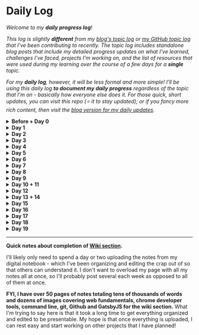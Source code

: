 # Daily Log

_Welcome to my **daily progress log**!_

_This log is slightly **different** from my [blog's topic log](https://www.aniqa.io/r1-topic-log/) or [my GitHub topic log](https://github.com/aniqatc/learning-journal/blob/main/Topic-Log.md) that I've been contributing to recently. The topic log includes standalone blog posts that include my detailed progress updates on what I've learned, challenges I've faced, projects I'm working on, and the list of resources that were used during my learning over the course of a few days for a **single** topic._

_For my **daily log**, however, it will be less formal and more simple! I'll be using this daily log **to document my daily progress** regardless of the topic that I'm on - basically how everyone else does it. For those quick, short updates, you can visit this repo (⭐️ it to stay updated); or if you fancy more rich content, then visit the [blog version for my daily updates](https://www.aniqa.io/r1-daily-log/)._

<details><summary><b>Before + Day 0</b></summary>

### Before + Day 0

I wrote some blog posts about some of the fundamentals I learned & included the resources I used to learn them:

- [Prior to #100DaysOfCode: Research & Plan](https://www.aniqa.io/prior-r1/)
- [Topic 0 of #100DaysOfCode: Web & Internet Protocols](https://www.aniqa.io/r1-topic-0/)
- [Topic 1 of #100DaysOfCode: Bash/zsh Command Line](https://www.aniqa.io/r1-topic-1/)
  
</details>

<details><summary><b>Day 1</b></summary>
  
### Day 1

I've spent the past few days learning about Google's Chrome Developer Tools and practiced using almost all of the main features on [my website](https://www.aniqa.io). It was honestly lots of fun messing around with the code, learning more about the security and network protocols that my website is using (which also ties into my understanding of [Web & Internet Protocols](https://www.aniqa.io/r1-topic-0/)), and how to find and fix issues with my code. *There were times that I got lost just using the tool, especially the Element, Console, and Network panels.*

I have so far gone over the following panels: Application, Lighthouse, Adblock, Element, Network, Sources, Security, Console, and customizing Settings. I'm hoping to complete my review of the Memory and Performance tab tomorrow. After doing so, I'll write up my **Topic 2: Chrome Developer Tools** blog post before moving onto my next section of learning.

Side note: I switched my notes over to Nota (a markdown editor) which will make it easier and faster to publish content to my blog more frequently. I'm now working on transforming my blog into a digital garden.

<p align="center"><img src="https://github.com/aniqatc/100-days-of-code/blob/main/Assets/nota.gif"></p>
  
</details>

<details><summary><b>Day 2</b></summary>

### Day 2

I've decided to take a short break from tutorial learning and blogging. Although I have a blog hosted on Ghost Pro that works perfectly fine, I still feel somewhat limited in sharing content and editing my theme. In addition to that, there isn't really a theme that fits my idea of simplicity with most themes being media-rich, and I'm not exactly ready to create my own. _But that doesn't mean I have to settle_ - I want a true **digital garden**. A place that I can share high-quality pieces of writing but also, share my unedited thoughts and notes to portray a _true_ #LearningInPublic journey. I want it to be content-focused and absent of images that take up space. I also want to have full flexibility to edit the codebase whenever I learn something new, like my own personal playground to test out new languages and frameworks.

So, today, I learned about Static Site Generators (SSGs) and set up two different, minimal and content-focused themes:

- ▲ Hugo theme deployed on Vercel
- ◉ Gatsby theme deployed on Gatsby Cloud

*I also learned how to use Digital Ocean and Netlify to deploy websites, however, I'll be sticking to the above for now.*

I'm still deciding on which duo I prefer so I'll be playing around with both to see what fits my needs better! Switching over to an SSG from Ghost will be my project for the next few days.

  </details>
  
<details><summary><b>Day 3</b></summary>

### Day 3

I've realized that Hugo is easier to edit and customize than Gatsby. This is likely because of my limited coding knowledge (basic HTML, CSS) but it's definitely the SSG I'd recommend to newbies. That being said, Gatsby just has so much more that you can do with it - with [countless plugins](https://www.gatsbyjs.com/plugins) so that you don't have to create your own. It's definitely been far more tricky to edit since I barely know JavaScript, let alone React. But I just can't let go of the customization that comes with using Gatsby even if Hugo is easier to maneuver. **So, I've decided to stick to Gatsby!**

Luckily, combining Gatsby's very thorough documentation, individual plugin READMEs, my limited but sufficient coding knowledge, and making connections between theme files is proving to be enough to customize the starter-theme to my liking! 

Also, worth noting, I added ![wakatime](https://wakatime.com/badge/user/c1c1c183-d190-42bd-ae4f-09370e6fbbc6.svg) to VSCode to record my time spent coding! 

  </details>
  
<details><summary><b>Day 4</b></summary>

### Day 4

I'm finally adding the final touches to my Gatsby theme so I'll be back to learning from tutorials & blogging my journey again soon!

Today, I used open-source [React icons](https://feathericons.com/) called `react-feather` to add social media icons to my navigation bar and share buttons to all my posts. I installed the icons using `npm` on my Terminal. From there it was easy - I declared the usage of these icons by 'importing' the ones I'll be using and then, set variables for the icon size and line thickness. To further customize the icons, I used `:hover` with color and transform in a separate `.css` file.

I'm pleased with the final results:
<p align="center"><img src="https://github.com/aniqatc/100-days-of-code/blob/main/Assets/react-feather-icons.gif"></p>

In addition to the icons, I also learned about dark mode practices and changed my dark mode theme colors accordingly!

  </details>
  
<details><summary><b>Day 5</b></summary>

### Day 5

I discovered a small JavaScript library called [Rough Notation](https://roughnotation.com) that allowed me to add customizable and animated annotations on webpages. The annotations can be customized by color, size, padding and animation order, duration, and delays.

I tested it out on my new blog theme by injecting it into a `.mdx` file! It was easy to implement and a fun library to play around with. 

Here's what it looks like in my light mode (slowed down by 50%):
<p align="center"><img src="https://github.com/aniqatc/100-days-of-code/blob/main/Assets/rough-notation-light.gif"></p>

Here's what it looks like in my dark mode (slowed down by 50%):
<p align="center"><img src="https://github.com/aniqatc/100-days-of-code/blob/main/Assets/rough-notation-dark.gif"></p>

  </details>
  
<details><summary><b>Day 6</b></summary>

### Day 6

I've finally completed my new blog theme using Gatsby which is currently deployed on Vercel. While all the stylistic and layout choices have been decided in the previous days, I spent most of today transferring over my previous blog content from the Ghost platform to Markdown content for my new blog. 

It took some time to get all the blog posts formatted, especially because I faced some bumps along the way. For example:
- I needed to add import `react-twitter-widgets` into some of my `.mdx` files that hold my blog posts to get relevant tweets to show up among my content
- I needed to add support for `.gif` files by installing an additional Gatsby plugin which conflicted with my existing plugins so I had to find a fix for that. Once I figured out the best combination of plugins, I updated that information within the my `gatsby.config.js` file.

Regardless, I'm honestly excited whenever I bump into an issue - it's exciting to fix! Lastly, I added Google Analytics support by adding in `gatsby-plugin-google-gtag` to my `gatsby.config.js` file. 

*Side note: I might not be using Google Analytics for long - I discovered [Umami](https://umami.is/) today and love everything about it (from the UI to the fact it's free and open-source and provides such beautiful infographics). I would've already implemented it honestly but it's definitely a little more complicated than Google Analytics to install + I've taken too long of a break from my syllabus to build a new blog so I'll have to come back to it later.*

  </details>
  
<details><summary><b>Day 7</b></summary>

### Day 7

As a final step to completing my blog *(who am I kidding - I can't stop messing with it)*, I turned my ordinary Gatsby blog into a Progressive Web App (PWA). PWAs provide users with an option to install a website as an application to their computer or mobile device using any browser. This feature is made possible with the use of service worker(s) and a web manifest. *It really works!* 

For example, on my Google Chrome browser, the input bar has an additional icon and upon clicking it, an option comes up to install the website. *FYI, many well-known websites have this feature, including Twitter!*

<p align="center"><img src="https://github.com/aniqatc/100-days-of-code/blob/main/Assets/install-pwa-aniqa.png"></p>

Once installed, my website can be accessed like any other native application on your computer!

<p align="center"><img src="https://github.com/aniqatc/100-days-of-code/blob/main/Assets/in-dock-aniqa.png"></p>

The same rules apply even on mobile! The website can be added to your Home Screen by going into your browser options and simply clicking the relevant option *(for Safari on my iPhone, all I had to click was 'Add to Home Screen')*. You can then access the blog straight from your Home Screen, independent of a browser! 

<p align="center"><img src="https://github.com/aniqatc/100-days-of-code/blob/main/Assets/mobile-pwa.jpeg"></p>

  </details>
  
<details><summary><b>Day 8</b></summary>

### Day 8

I noticed an annoying bug on my website when accessed through mobile: the images were not resizing down to a smaller size on mobile. Since I've always used Wordpress and Ghost in the past, I never had to think about making my images responsive to different screen sizes since it was always optimized in themes I bought.

For the fix, I learned the CSS property, `max-width:100%`. Simply adding the `style="max-width:100%"` to all my images, they resized to fit the screen no matter how small or large. However, having to add the property inline was annoying and I may not remember to include it every time that I post, so I added the property to my main stylesheet making sure that the style applies to any `<img>` tag.

<p align="center"><img src="https://github.com/aniqatc/100-days-of-code/blob/main/Assets/max-width.gif"></p>

Additionally, I learned how to use `grid-template-column` - *another CSS property* to create columns in my content.

  </details>
  
<details><summary><b>Day 9</b></summary>

### Day 9

I added a new post template to my blog for notes! While all my blog posts are written in `.mdx` files using VS Code, my notes are written in `.md` using a simple Markdown editor. So, I needed a separate template that would be compatible with converting `.md` files. After doing so, I tested to see if it works and if I'm successfully able to create custom slugs for each note file -- and fortunately, it worked!

I also wanted a separate note listing page and I opted to use `react-accessible-accordion` which allows for collapsible rows of information. For my usage, I wanted to use the Accordion styled rows to link to my notes and make them separated by subjects.

Here's what it's currently looking like:

<p align="center"><img src="https://github.com/aniqatc/100-days-of-code/blob/main/Assets/accordion.gif"></p>

  </details>
  
<details><summary><b>Day 10 + 11</b></summary>

### Day 10 + 11

Ever since I discovered 'Second-Brain-' and Digital Garden-styled personal websites, I've really wanted one of my own. Now, I'm not particularly ready to create a theme from scratch and while there are some great themes out there, I simply do not connect to any of the available digital garden themes. To be frank, I'd only be satisfied with something similar to <a href="https://brianlovin.com">Brian Lovin's website</a>. And again, I'm just not there yet. So I'm settling and trying to customize my current blog design as much as possible while still keeping it simple. It doesn't have everything I'd like but it gets the job done.

That being said, I've been building my own 'second-brain' in my private, digital notebook and I didn't even know it. The only thing is - I never intended on anyone seeing it so it might have parts that literally no one except me would understand. But I really want to immerse in learning and building in public and creating my own second-brain. So, the past few days (technically, more than Day 10 & 11 but whatever), I've been editing my notes little-by-little so that it's readable for others.

I'm really excited to share these notes - I really think it'll be helpful to others!

  </details>
  
<details><summary><b>Day 12</b></summary>

### Day 12

I added a new style to all the links on my website. There's a thin gradient underline on all of the links on my site and upon hover, the link is highlighted with a beautiful light gradient. While most of my site is quite simple (in my opinion), I thought the addition of this small stylistic detail might add a little more personality. 

Here's what it looks like upon hover in light mode:

<p align="center"><img src="https://github.com/aniqatc/100-days-of-code/blob/main/Assets/link-hover-light.gif"></p>

Here's what it looks like upon hover in dark mode:
<p align="center"><img src="https://github.com/aniqatc/100-days-of-code/blob/main/Assets/link-hover-dark.gif"></p>

However, I did face an issue with the hover style effecting icon and image links, like my avatar in my site's header. 
<p align="center"><img src="https://github.com/aniqatc/100-days-of-code/blob/main/Assets/link-hover-issue.gif"></p>

To combat this particular issue, I learned of a new CSS property that involves using `:not( )`. For example, originally, I was selecting all links in my CSS file by applying the gradient and hover style to `a` to select all links -- this would select everything, including the images and icons that are linked to a different page. So, the `:not( )` property allows me to identify the classes that I'd like to exclude from being effected by the global `a` style that I'm implementing. For example, the syntax would be as follows: 
```
a:not(except-header-link) { 
include styles here
}
```

This solved the issue! 

  </details>
  
<details><summary><b>Day 13 + 14</b></summary>

### Day 13 + 14

On Day 9 *(mentioned above)*, I used `react-accessible-accordion` to create a listing page for all my notes. I realized that I'd rather utilize the Accordion design for shorter pieces of information like a *"Today I Learned" code snippet page*. 

However, for my note pages, I added a filesystem-style listing page instead. I feel that this is a better way to organize notes, especially as my notes grow into the hundreds and possibly, thousands. It provides an option to view the notes as if you're navigating my personal Finder (file manager).

Here's a .gif of how the note-system is currently organized:

<p align="center"><img src="https://github.com/aniqatc/learning-journal/blob/main/Assets/wiki-system.gif?raw=true"></p>

I've also removed the Subscribe Form from the footer since it would show up on every single page - now, it only shows up on the Homepage. All other pages have a new footer design that works as a secondary menu to my most important links *(which includes a quick path back to blog listings, wiki entries, TIL log, master list of resources, my twitter and my email list sign-up)* so that users do not have to scroll all the way back up to the beginning of the page to navigate my website. The icons I utilized for the secondary footer are the same as the icons used throughout the rest of my website: `react-feather`.

<p align="center"><img src="https://github.com/aniqatc/learning-journal/blob/main/Assets/secondary-footer.png?raw=true"></p>

  </details>
  
<details><summary><b>Day 15</b></summary>

### Day 15

My website has been a work-in-progress for about a month now. So, although I'm nearing the end of any major changes I have planned for this version of my website, I felt that I should indicate to any visitors that my website is still under construction:

<p align="center"><img src="https://github.com/aniqatc/learning-journal/blob/main/Assets/site-under-construction.png?raw=true"></p>

Majority of my website is complete and functional with content available in the blog section. However, there is some sample content in certain corners of my website like the **Today I Learned (/til)** or **Wiki (/wiki)** sections. So, I made sure to specify that in the banner so that I don't completely deter every visitor away with a bunch of *lorem ipsum* pages. I should've created such a banner a while ago but I thought I'd be done by now. Boy, was I wrong - I know very little coding so creating this website has thrown me into a crash course on all things Gatsbyjs & web development. Anyways, hopefully I won't need to keep the *under construction* banner up for too long.

**Additional changes that I made today:**

**1. Subscribe Form:**
  -  Edited the CSS to make it more responsive, specifically for smaller phones
  -  Edited the overall style of the Subscription Form to make it stand out a little more (considering the fact that most of my site is quite simple)
<p align="center"><img src="https://github.com/aniqatc/learning-journal/blob/main/Assets/subscribe-form.png?raw=true"></p>

**2. Wiki:**
  - Added custom styling to the Wiki page
  - Utilized `react-feather` icons for the Wiki-system

**3. Code Syntax Highlighting:**
  - While the default syles are quite nice, I made some edits to the code snippet styling to make sure that the color scheme matches the rest of my website
  - Added styles for inline code

  </details>
  
<details><summary><b>Day 16</b></summary>

### Day 16

Today was a big day in terms of understanding the possibilities of building with Gatsby. Although I've spent the past month playing around with Gatsby, I have tried my best to steer clear of **GraphQL**. I have been intimidated by it especially with my lack of experience so far. I just wanted my own website up-and-running with some level of organization and I was able to do a lot without touching too much GraphQL queries besides the ones that are already built in my code. But I've realized I have way too much fun playing around with coding and learning along the way so I've just been falling in deeper and deeper with the Gatsby system.

Luckily, I've been able to solve a lot of problems on my own. But now that I wanted my own **wiki** section in addition to my existing blog function - things were getting complicated and I didn't care because I want what I want. So, it was time to use GraphQL.

Gatsby has a GraphQL explorer that can be accessed via `http://localhost:8000/___graphql` and can be accessed every time that you host your site on localhost:

<p align="center"><img src="https://github.com/aniqatc/learning-journal/blob/main/Assets/gatsby-graphql.png?raw=true"></p>

Through this IDE, it's actually **EASY** as hell to create queries that can be used to pull data. Now, I won't go over it in detail here (cause this is just my journal and I doubt anyone reads this) but I'll share what I wanted to accomplish: **to pull frontmatter data from my individual wiki entries to use in SEO-optimization, content organization AND adding detail to the template**.

<p align="center"><img src="https://github.com/aniqatc/learning-journal/blob/main/Assets/graphql-example.png?raw=true"></p>

So, I used Graphql to create queries specifically for data inputted into the frontmatter of my wikis. Since my wiki section is completely new and unoptimized, it doesn't have any tagging system or organization in place or built-in SEO. In fact, the title doesn't even get queried and pulled into my note template. So, I used the IDE to identify the following frontmatter: title, topic, stage, date and description.

Then, I added and identified the Graphql queries (in the appropriate syntax) into my wiki templates so that I could now have each wiki entry automatically display the title, topic, stage, and date at the beginning of each entry like a blog post! 

For SEO, I used `react-helmet` within my wiki template so that it can pull title and description directly from the frontmatter of each wiki entry to use as SEO metadata. I confirmed that the SEO metadata was working by going into Chrome Developer Tools and checking for all the `<meta>` tags in between the `<head>` section of my code and saw that the browser was correctly identifying the metadata. Previously, it was showing general website metadata and not post-specific information.

  </details>
  
<details><summary><b>Day 17</b></summary>

### Day 17

**I'm a few commits away from completing my digital garden!** Today, I got a lot of styling and organization done! I'm quite satisfied with how everything is starting to look and function. Here's what I did **(hint: it involves lots of CSS)**:


- I changed the styling of the header for my [blog posts](https://www.aniqa.io/full-stack-development-path-goals), (previously was aligned to the left, plain text styling):

<p align="center"><img src="https://raw.githubusercontent.com/aniqatc/v1-aniqa/master/static/blog-post-design.gif"></p>


- I added frontmatter data (title, date, stage, topic, and author) to my [wiki note header section](https://www.aniqa.io/wiki/binary/bits-and-bytes) (previously had nothing except body of text):
<p align="center"><img src="https://raw.githubusercontent.com/aniqatc/v1-aniqa/master/static/wiki-note-design.gif"></p>


- I added styling to the details that were pulled into the wiki template. Additionally, to clarify, the 'stage' value represents whether a note is a '🌱 Seedling' which is an incomplete note or '🪴 Evergreen' for notes that likely won't have any information added to it anymore.
<p align="center"><img src="https://raw.githubusercontent.com/aniqatc/learning-journal/main/Assets/wiki-details.png"></p>


- Added a **[syllabus page](https://www.aniqa.io/resources)** to include information about resources I use to learn and the topics I'm learning just like a syllabus
- Added `react-accessible-accordion` and `react-tabs` to the **syllabus page**
- Edited the styling of both the `react-accessible-accordion` and `react-tabs` to fit the styling of the rest of my website:
<p align="center"><img src="https://raw.githubusercontent.com/aniqatc/learning-journal/main/Assets/react-tabs.gif"></p>


  </details>
  
<details><summary><b>Day 18</b></summary>

### Day 18

While all of the stylistic changes are mostly complete for my personal website, I still need to fill certain pages with content. A few weeks back, when I first started this journey to learn web development, I created my own syllabus of sorts. I did serious research on the best resources, how to learn effectively, and the topics I'd need to go over to be a successful developer. I ended up building a long checklist of topics that I'm now using as my guide. I don't particularly think that I need to master every single topic inside-and-out because that would quite literally take a lifetime, but I plan on at least getting an introductory-to-intermediate understanding on most topics. 

I've gotten a lot of requests to share the syllabus, hence, I created my <a href="https://www.aniqa.io/syllabus">Syllabus</a> page. On the syllabus page, I'm using `react-accessible-accordion` and `react-tabs` to organize two list: **Checklist** and **Resources**.

- `react-tabs` was utilized to separate the information under **Checklist** and **Resources**:
<p align="center"><img src="https://raw.githubusercontent.com/aniqatc/learning-journal/main/Assets/tab-syllabus.gif"></p>

- `react-accessible-accordion` was used to separate the lists of resources and lists of topics by subject so that it's easier to navigate to the information you need:
<p align="center"><img src="/Assets/detail-syllabus.gif"></p>

So far, I've added the topics I've already completed my learning for. I'll be adding the rest in the coming days (along with the content for my <a href="https://www.aniqa.io/wiki">Wiki section</a>).

  </details>
  
   
  <details><summary><b>Day 19</b></summary>
    
### Day 19
    
As mentioned in Day 17 & 18, I've been working on the [Syllabus](https://www.aniqa.io/syllabus) page on my [website](https://www.aniqa.io). The page serves as my own personal Full Stack Software Development roadmap, checklist, and list of resources to use.
    
Today, I mostly worked on adding additional content for the resource and checklist section. The page currently shows the following information (although, a few may not be complete *just yet*):
<p align="center"><img src="https://github.com/aniqatc/learning-journal/blob/main/Assets/current-syllabus-list.png?raw=true"></p>
    
Once all the content is uploaded to the Syllabus page, I'll be working on making more wiki entries!
  </details>

<hr/>
 

  <b>Quick notes about completion of <a href="https://www.aniqa.io/wiki">Wiki section</a>.</b>
  

I'll likely only need to spend a day or two uploading the notes from my digital notebook - which I've been organizing and editing the crap out of so that others can understand it. I don't want to overload my page with all my notes all at once, so I'll probably post several each week as opposed to all of them at once. 

**FYI, I have over 50 pages of notes totaling tens of thousands of words and dozens of images covering web fundamentals, chrome developer tools, command line, git, Github and GatsbyJS for the wiki section.** What I'm trying to say here is that it took a long time to get everything organized and edited to be presentable. My hope is that once everything is uploaded, I can rest easy and start working on other projects that I have planned!
  
